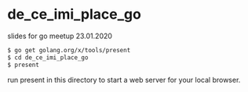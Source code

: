 # de_ce_imi_place_go
slides for go meetup 23.01.2020

```sh
$ go get golang.org/x/tools/present
$ cd de_ce_imi_place_go
$ present
```
run present in this directory to start a web server for your local browser.
